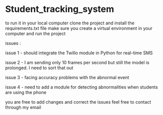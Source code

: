 # Student_tracking_system

to run it in your local computer clone the project and install the requirements.txt file make sure you create a virtual environment in your computer and run the project


issues :

issue 1 - should integrate the Twillo module in Python for real-time SMS 

issue 2 - I am sending only 10 frames per second but still the model is prolonged. I need to sort that out

issue 3 -  facing accuracy problems with the abnormal event

issue 4 - need to add a module for detecting abnormalities when students are using the phone 


you are free to add changes and correct the issues feel free to contact through my email
